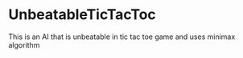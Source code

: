 # UnbeatableTicTacToc
This is an AI that is unbeatable in tic tac toe game and uses minimax algorithm

